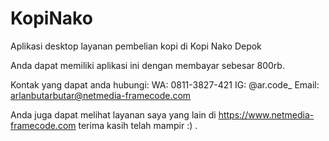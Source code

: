 # KopiNako
Aplikasi desktop layanan pembelian kopi di Kopi Nako Depok

Anda dapat memiliki aplikasi ini dengan membayar sebesar 800rb.

Kontak yang dapat anda hubungi:
WA: 0811-3827-421
IG: @ar.code_
Email: arlanbutarbutar@netmedia-framecode.com

Anda juga dapat melihat layanan saya yang lain di https://www.netmedia-framecode.com
terima kasih telah mampir :) .